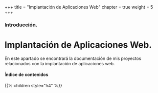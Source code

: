 +++
title = "Implantación de Aplicaciones Web"
chapter = true
weight = 5
+++

### Introducción.

# Implantación de Aplicaciones Web.

En este apartado se encontrará la documentación de mis proyectos relacionados con la implantación de aplicaciones web.

#### Índice de contenidos

{{% children style="h4" %}}